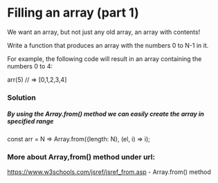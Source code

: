 # Filling an array (part 1)

We want an array, but not just any old array, an array with contents!

Write a function that produces an array with the numbers 0 to N-1 in it.

For example, the following code will result in an array containing the numbers 0 to 4:

arr(5) // => [0,1,2,3,4]

### Solution

##### By using the Array.from() method we can easily create the array in specified range

const arr = N => Array.from({length: N}, (el, i) => i);

### More about Array,from() method under url:

https://www.w3schools.com/jsref/jsref_from.asp - Array.from() method
